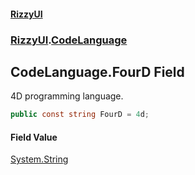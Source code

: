 #### [RizzyUI](index 'index')
### [RizzyUI](RizzyUI 'RizzyUI').[CodeLanguage](RizzyUI.CodeLanguage 'RizzyUI.CodeLanguage')

## CodeLanguage.FourD Field

4D programming language.

```csharp
public const string FourD = 4d;
```

#### Field Value
[System.String](https://docs.microsoft.com/en-us/dotnet/api/System.String 'System.String')